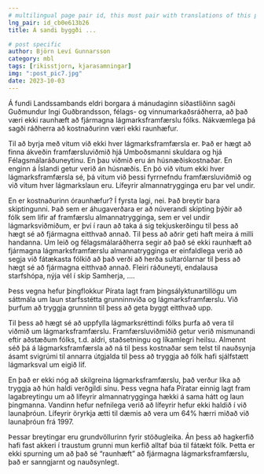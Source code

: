 ```yaml
---
# multilingual page pair id, this must pair with translations of this page. (This name must be unique)
lng_pair: id_cb0e613b26
title: Á sandi byggði ...

# post specific
author: Björn Leví Gunnarsson
category: mbl
tags: [rikisstjorn, kjarasamningar]
img: ":post_pic7.jpg"
date: 2023-10-03
---
```


Á fundi Landssambands eldri borgara á mánudaginn síðastliðinn sagði Guðmundur Ingi Guðbrandsson, félags- og vinnumarkaðsráðherra, að það væri ekki raunhæft að fjármagna lágmarksframfærslu fólks. Nákvæmlega þá sagði ráðherra að kostnaðurinn væri ekki raunhæfur.

Til að byrja með vitum við ekki hver lágmarksframfærsla er. Það er hægt að finna ákveðin framfærsluviðmið hjá Umboðsmanni skuldara og hjá Félagsmálaráðuneytinu. En þau viðmið eru án húsnæðiskostnaðar. En enginn á Íslandi getur verið án húsnæðis. En þó við vitum ekki hver lágmarksframfærsla sé, þá vitum við þessi fyrrnefndu framfærsluviðmið og við vitum hver lágmarkslaun eru. Lífeyrir almannatrygginga eru þar vel undir. 

En er kostnaðurinn óraunhæfur? Í fyrsta lagi, nei. Það breytir bara skiptingunni. Það sem er áhugaverðara er að núverandi skipting þýðir að fólk sem lifir af framfærslu almannatrygginga, sem er vel undir lágmarksviðmiðum, er því í raun að taka á sig tekjuskerðingu til þess að hægt sé að fjármagna eitthvað annað. Til þess að aðrir geti haft meira á milli handanna. Um leið og félagsmálaráðherra segir að það sé ekki raunhæft að fjármagna lágmarksframfærslu almannatrygginga er einfaldlega verið að segja við fátækasta fólkið að það verði að herða sultarólarnar til þess að hægt sé að fjármagna eitthvað annað. Fleiri ráðuneyti, endalausa starfshópa, nýja vél í skip Samherja, ….

Þess vegna hefur þingflokkur Pírata lagt fram þingsályktunartillögu um sáttmála um laun starfsstétta grunninnviða og lágmarksframfærslu. Við þurfum að tryggja grunninn til þess að geta byggt eitthvað upp. 

Til þess að hægt sé að uppfylla lágmarksréttindi fólks þurfa að vera til viðmið um lágmarksframfærslu. Framfærsluviðmiðið getur verið mismunandi eftir aðstæðum fólks, t.d. aldri, staðsetningu og líkamlegri heilsu. Almennt séð þá á lágmarksframfærsla að ná til þess kostnaðar sem telst til nauðsynja ásamt svigrúmi til annarra útgjalda til þess að tryggja að fólk hafi sjálfstætt lágmarksval um eigið líf.

En það er ekki nóg að skilgreina lágmarksframfærslu, það verður líka að tryggja að hún haldi verðgildi sínu. Þess vegna hafa Píratar einnig lagt fram lagabreytingu um að lífeyrir almannatrygginga hækki á sama hátt og laun þingmanna. Vandinn hefur nefnilega verið að lífeyrir hefur ekki haldið í við launaþróun. Lífeyrir öryrkja ætti til dæmis að vera um 64% hærri miðað við launaþróun frá 1997. 

Þessar breytingar eru grundvöllurinn fyrir stöðugleika. Án þess að hagkerfið hafi fast akkeri í traustum grunni mun kerfið alltaf búa til fátækt fólk. Þetta er ekki spurning um að það sé “raunhæft” að fjármagna lágmarksframfærslu, það er sanngjarnt og nauðsynlegt. 
